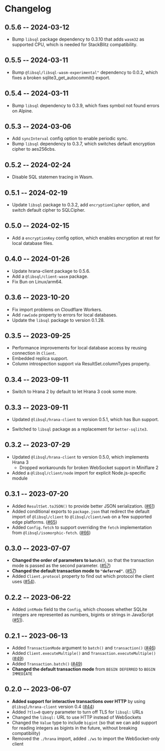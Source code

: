 # Changelog

## 0.5.6 -- 2024-03-12

* Bump `libsql` package dependency to 0.3.10 that adds `wasm32` as
  supported CPU, which is needed for StackBlitz compatibility.

## 0.5.5 -- 2024-03-11

* Bump `@libsql/libsql-wasm-experimental"` dependency to 0.0.2, which
  fixes a broken sqlite3_get_autocommit() export.

## 0.5.4 -- 2024-03-11

* Bump `libsql` dependency to 0.3.9, which fixes symbol not found errors on Alpine.

## 0.5.3 -- 2024-03-06

* Add `syncInterval` config option to enable periodic sync.
* Bump `libsql` dependency to 0.3.7, which switches default encryption cipher to aes256cbs.

## 0.5.2 -- 2024-02-24

* Disable SQL statemen tracing in Wasm.

## 0.5.1 -- 2024-02-19

* Update `libsql` package to 0.3.2, add `encryptionCipher` option, and switch default cipher to SQLCipher.

## 0.5.0 -- 2024-02-15

* Add a `encryptionKey` config option, which enables encryption at rest for local database files.

## 0.4.0 -- 2024-01-26

* Update hrana-client package to 0.5.6.
* Add a `@libsql/client-wasm` package.
* Fix Bun on Linux/arm64.

## 0.3.6 -- 2023-10-20

* Fix import problems on Cloudflare Workers.
* Add `rawCode` property to errors for local databases.
* Update the `libsql` package to version 0.1.28.

## 0.3.5 -- 2023-09-25

* Performance improvements for local database access by reusing connection in `Client`.
* Embedded replica support.
* Column introspection support via ResultSet.columnTypes property.

## 0.3.4 -- 2023-09-11

- Switch to Hrana 2 by default to let Hrana 3 cook some more.

## 0.3.3 -- 2023-09-11

- Updated `@libsql/hrana-client` to version 0.5.1, which has Bun support.

- Switched to `libsql` package as a replacement for `better-sqlite3`.

## 0.3.2 -- 2023-07-29

- Updated `@libsql/hrana-client` to version 0.5.0, which implements Hrana 3
    - Dropped workarounds for broken WebSocket support in Miniflare 2
- Added a `@libsql/client/node` import for explicit Node.js-specific module

## 0.3.1 -- 2023-07-20

- Added `ResultSet.toJSON()` to provide better JSON serialization. ([#61](https://github.com/libsql/libsql-client-ts/pull/61))
- Added conditional exports to `package.json` that redirect the default import of `@libsql/client` to `@libsql/client/web` on a few supported edge platforms. ([#65](https://github.com/libsql/libsql-client-ts/pull/65))
- Added `Config.fetch` to support overriding the `fetch` implementation from `@libsql/isomorphic-fetch`. ([#66](https://github.com/libsql/libsql-client-ts/pull/66))

## 0.3.0 -- 2023-07-07

- **Changed the order of parameters to `batch()`**, so that the transaction mode is passed as the second parameter. ([#57](https://github.com/libsql/libsql-client-ts/pull/57))
- **Changed the default transaction mode to `"deferred"`**. ([#57](https://github.com/libsql/libsql-client-ts/pull/57))
- Added `Client.protocol` property to find out which protocol the client uses ([#54](https://github.com/libsql/libsql-client-ts/pull/54)).

## 0.2.2 -- 2023-06-22

- Added `intMode` field to the `Config`, which chooses whether SQLite integers are represented as numbers, bigints or strings in JavaScript ([#51](https://github.com/libsql/libsql-client-ts/pull/51)).

## 0.2.1 -- 2023-06-13

- Added `TransactionMode` argument to `batch()` and `transaction()` ([#46](https://github.com/libsql/libsql-client-ts/pull/46))
- Added `Client.executeMultiple()` and `Transaction.executeMultiple()` ([#49](https://github.com/libsql/libsql-client-ts/pull/49))
- Added `Transaction.batch()` ([#49](https://github.com/libsql/libsql-client-ts/pull/49))
- **Changed the default transaction mode** from `BEGIN DEFERRED` to `BEGIN IMMEDIATE`

## 0.2.0 -- 2023-06-07

- **Added support for interactive transactions over HTTP** by using `@libsql/hrana-client` version 0.4 ([#44](https://github.com/libsql/libsql-client-ts/pull/44))
- Added `?tls=0` query parameter to turn off TLS for `libsql:` URLs
- Changed the `libsql:` URL to use HTTP instead of WebSockets
- Changed the `Value` type to include `bigint` (so that we can add support for reading integers as bigints in the future, without breaking compatibility)
- Removed the `./hrana` import, added `./ws` to import the WebSocket-only client
